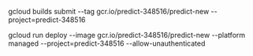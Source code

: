 gcloud builds submit --tag gcr.io/predict-348516/predict-new  --project=predict-348516

gcloud run deploy --image gcr.io/predict-348516/predict-new --platform managed  --project=predict-348516 --allow-unauthenticated

